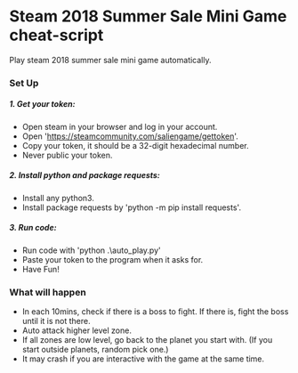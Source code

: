 # Steam 2018 Summer Sale Mini Game cheat-script
Play steam 2018 summer sale mini game automatically.

### Set Up

##### 1. Get your token:

- Open steam in your browser and log in your account.
- Open 'https://steamcommunity.com/saliengame/gettoken'.
- Copy your token, it should be a 32-digit hexadecimal number.
- Never public your token.

##### 2. Install python and package requests:

- Install any python3.
- Install package requests by 'python -m pip install requests'.

##### 3. Run code:

- Run code with 'python .\auto_play.py'
- Paste your token to the program when it asks for.
- Have Fun!

### What will happen

- In each 10mins, check if there is a boss to fight. If there is, fight the boss until it is not there.
- Auto attack higher level zone. 
- If all zones are low level, go back to the planet you start with. (If you start outside planets, random pick one.)
- It may crash if you are interactive with the game at the same time.
